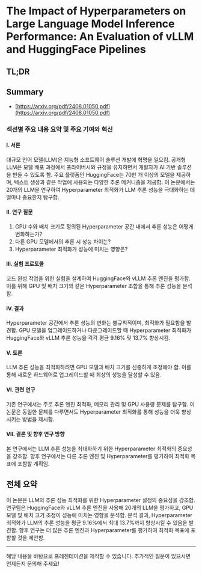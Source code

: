 # The Impact of Hyperparameters on Large Language Model Inference Performance: An Evaluation of vLLM and HuggingFace Pipelines
## TL;DR
## Summary
- [https://arxiv.org/pdf/2408.01050.pdf](https://arxiv.org/pdf/2408.01050.pdf)

### 섹션별 주요 내용 요약 및 주요 기여와 혁신

#### I. 서론
대규모 언어 모델(LLM)은 지능형 소프트웨어 솔루션 개발에 혁명을 일으킴. 공개형 LLM은 모델 배포 과정에서 프라이버시와 규정을 유지하면서 개발자가 AI 기반 솔루션을 만들 수 있도록 함. 주요 플랫폼인 HuggingFace는 70만 개 이상의 모델을 제공하며, 텍스트 생성과 같은 작업에 사용되는 다양한 추론 메커니즘을 제공함. 이 논문에서는 20개의 LLM을 연구하여 Hyperparameter 최적화가 LLM 추론 성능을 극대화하는 데 얼마나 중요한지 탐구함.

#### II. 연구 질문
1. GPU 수와 배치 크기로 정의된 Hyperparameter 공간 내에서 추론 성능은 어떻게 변화하는가?
2. 다른 GPU 모델에서의 추론 시 성능 차이는?
3. Hyperparameter 최적화가 성능에 미치는 영향은?

#### III. 실험 프로토콜
코드 완성 작업을 위한 실험을 설계하여 HuggingFace와 vLLM 추론 엔진을 평가함. 이를 위해 GPU 및 배치 크기와 같은 Hyperparameter 조합을 통해 추론 성능을 분석함.

#### IV. 결과
Hyperparameter 공간에서 추론 성능의 변화는 불규칙적이며, 최적화가 필요함을 발견함. GPU 모델을 업그레이드하거나 다운그레이드할 때 Hyperparameter 최적화가 HuggingFace와 vLLM 추론 성능을 각각 평균 9.16% 및 13.7% 향상시킴.

#### V. 토론
LLM 추론 성능을 최적화하려면 GPU 모델과 배치 크기를 신중하게 조정해야 함. 이를 통해 새로운 하드웨어로 업그레이드할 때 최상의 성능을 달성할 수 있음.

#### VI. 관련 연구
기존 연구에서는 주로 추론 엔진 최적화, 메모리 관리 및 GPU 사용량 문제를 탐구함. 이 논문은 동일한 문제를 다루면서도 Hyperparameter 최적화를 통해 성능을 더욱 향상시키는 방법을 제시함.

#### VII. 결론 및 향후 연구 방향
본 연구에서는 LLM 추론 성능을 최대화하기 위한 Hyperparameter 최적화의 중요성을 강조함. 향후 연구에서는 다른 추론 엔진 및 Hyperparameter를 평가하여 최적화 목표에 포함할 계획임.

## 전체 요약
이 논문은 LLM의 추론 성능 최적화를 위한 Hyperparameter 설정의 중요성을 강조함. 연구팀은 HuggingFace와 vLLM 추론 엔진을 사용해 20개의 LLM을 평가하고, GPU 모델 및 배치 크기 조정이 성능에 미치는 영향을 분석함. 분석 결과, Hyperparameter 최적화가 LLM의 추론 성능을 평균 9.16%에서 최대 13.7%까지 향상시킬 수 있음을 발견함. 향후 연구는 더 많은 추론 엔진과 Hyperparameter를 평가하여 최적화 목표에 포함할 것을 제안함.

---
해당 내용을 바탕으로 프레젠테이션을 제작할 수 있습니다. 추가적인 질문이 있으시면 언제든지 문의해 주세요!